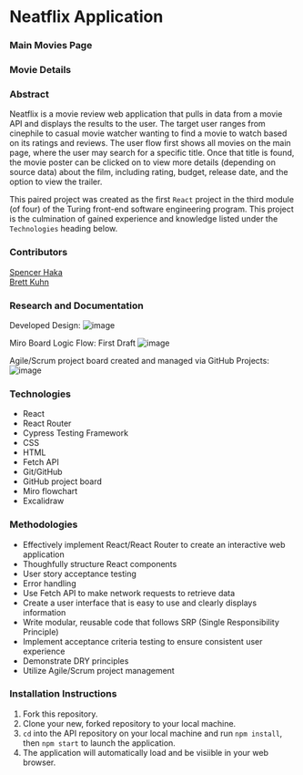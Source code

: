 # Neatflix Application

### Main Movies Page

### Movie Details

### Abstract
Neatflix is a movie review web application that pulls in data from a movie API and displays the results to the user. The target user ranges from cinephile to casual movie watcher wanting to find a movie to watch based on its ratings and reviews. The user flow first shows all movies on the main page, where the user may search for a specific title. Once that title is found, the movie poster can be clicked on to view more details (depending on source data) about the film, including rating, budget, release date, and the option to view the trailer.

This paired project was created as the first `React` project in the third module (of four) of the Turing front-end software engineering program. This project is the culmination of gained experience and knowledge listed under the `Technologies` heading below.

### Contributors
[Spencer Haka](https://github.com/Speekins)<br>
[Brett Kuhn](https://github.com/bkuhn2)

### Research and Documentation 
Developed Design:
![image](https://user-images.githubusercontent.com/74210902/207098215-b69a800f-e948-49d6-9486-5dc8f714ca4e.png)


Miro Board Logic Flow:
First Draft
![image](https://user-images.githubusercontent.com/74210902/207098450-21590fb0-d428-4c59-8b74-a2ca97ea827d.png)

Agile/Scrum project board created and managed via GitHub Projects:
![image](https://user-images.githubusercontent.com/74210902/207098755-24a8ab4c-3a94-461d-b181-6fbcdafe7eb6.png)


### Technologies
- React
- React Router
- Cypress Testing Framework
- CSS
- HTML
- Fetch API 
- Git/GitHub
- GitHub project board
- Miro flowchart
- Excalidraw

### Methodologies
- Effectively implement React/React Router to create an interactive web application
- Thoughfully structure React components
- User story acceptance testing
- Error handling
- Use Fetch API to make network requests to retrieve data
- Create a user interface that is easy to use and clearly displays information
- Write modular, reusable code that follows SRP (Single Responsibility Principle)
- Implement acceptance criteria testing to ensure consistent user experience
- Demonstrate DRY principles 
- Utilize Agile/Scrum project management 

### Installation Instructions
1. Fork this repository.
2. Clone your new, forked repository to your local machine.
3. `cd` into the API repository on your local machine and run `npm install`, then `npm start` to launch the application.
4. The application will automatically load and be visiible in your web browser.
